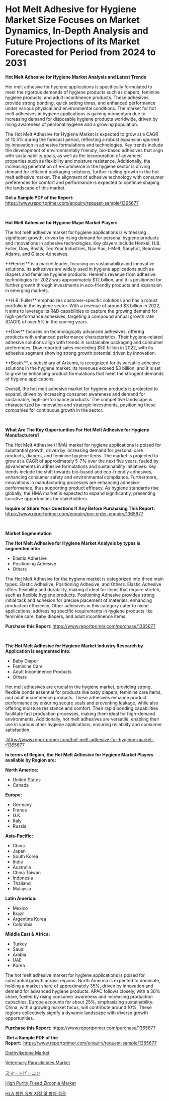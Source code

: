 <p><h1>Hot Melt Adhesive for Hygiene Market Size Focuses on Market Dynamics, In-Depth Analysis and Future Projections of its Market Forecasted for Period from 2024 to 2031</h1></p><p><strong>Hot Melt Adhesive for Hygiene Market Analysis and Latest Trends</strong></p>
<p><p>Hot melt adhesive for hygiene applications is specifically formulated to meet the rigorous demands of hygiene products such as diapers, feminine hygiene products, and adult incontinence products. These adhesives provide strong bonding, quick setting times, and enhanced performance under various physical and environmental conditions. The market for hot melt adhesives in hygiene applications is gaining momentum due to increasing demand for disposable hygiene products worldwide, driven by rising awareness of personal hygiene and a growing population.</p><p>The Hot Melt Adhesive for Hygiene Market is expected to grow at a CAGR of 10.5% during the forecast period, reflecting a robust expansion spurred by innovation in adhesive formulations and technologies. Key trends include the development of environmentally friendly, bio-based adhesives that align with sustainability goals, as well as the incorporation of advanced properties such as flexibility and moisture resistance. Additionally, the increasing penetration of e-commerce in the hygiene sector is driving demand for efficient packaging solutions, further fueling growth in the hot melt adhesive market. The alignment of adhesive technology with consumer preferences for comfort and performance is expected to continue shaping the landscape of this market.</p></p>
<p><strong>Get a Sample PDF of the Report:&nbsp;</strong> <a href="https://www.reportprimer.com/enquiry/request-sample/1365677">https://www.reportprimer.com/enquiry/request-sample/1365677</a></p>
<p>&nbsp;</p>
<p><strong>Hot Melt Adhesive for Hygiene Major Market Players</strong></p>
<p><p>The hot melt adhesive market for hygiene applications is witnessing significant growth, driven by rising demand for personal hygiene products and innovations in adhesive technologies. Key players include Henkel, H.B. Fuller, Dow, Bostik, Tex Year Industries, Nan Pao, I-Melt, Sanyhot, Beardow Adams, and Gitace Adhesives.</p><p>**Henkel** is a market leader, focusing on sustainability and innovative solutions. Its adhesives are widely used in hygiene applications such as diapers and feminine hygiene products. Henkel's revenue from adhesive technologies for 2022 was approximately $12 billion, and it is positioned for further growth through investments in eco-friendly products and expansion in emerging markets.</p><p>**H.B. Fuller** emphasizes customer-specific solutions and has a robust portfolio in the hygiene sector. With a revenue of around $3 billion in 2022, it aims to leverage its R&D capabilities to capture the growing demand for high-performance adhesives, targeting a compound annual growth rate (CAGR) of over 5% in the coming years.</p><p>**Dow** focuses on technologically advanced adhesives, offering products with enhanced performance characteristics. Their hygiene-related adhesive solutions align with trends in sustainable packaging and consumer preferences. Dow reported sales exceeding $50 billion in 2022, with its adhesive segment showing strong growth potential driven by innovation.</p><p>**Bostik**, a subsidiary of Arkema, is recognized for its versatile adhesive solutions in the hygiene market. Its revenues exceed $3 billion, and it is set to grow by enhancing product formulations that meet the stringent demands of hygiene applications.</p><p>Overall, the hot melt adhesive market for hygiene products is projected to expand, driven by increasing consumer awareness and demand for sustainable, high-performance products. The competitive landscape is characterized by innovation and strategic investments, positioning these companies for continuous growth in the sector.</p></p>
<p>&nbsp;</p>
<p><strong>What Are The Key Opportunities For Hot Melt Adhesive for Hygiene Manufacturers?</strong></p>
<p><p>The Hot Melt Adhesive (HMA) market for hygiene applications is poised for substantial growth, driven by increasing demand for personal care products, diapers, and feminine hygiene items. The market is projected to grow at a CAGR of approximately 5-7% over the next five years, fueled by advancements in adhesive formulations and sustainability initiatives. Key trends include the shift towards bio-based and eco-friendly adhesives, enhancing consumer safety and environmental compliance. Furthermore, innovations in manufacturing processes are enhancing adhesive performance, thus supporting product efficacy. As hygiene standards rise globally, the HMA market is expected to expand significantly, presenting lucrative opportunities for stakeholders.</p></p>
<p><strong>Inquire or Share Your Questions If Any Before Purchasing This Report:</strong> <a href="https://www.reportprimer.com/enquiry/pre-order-enquiry/1365677">https://www.reportprimer.com/enquiry/pre-order-enquiry/1365677</a></p>
<p>&nbsp;</p>
<p><strong>Market Segmentation</strong></p>
<p><strong>The Hot Melt Adhesive for Hygiene Market Analysis by types is segmented into:</strong></p>
<p><ul><li>Elastic Adhesive</li><li>Positioning Adhesive</li><li>Others</li></ul></p>
<p><p>The Hot Melt Adhesive for the hygiene market is categorized into three main types: Elastic Adhesive, Positioning Adhesive, and Others. Elastic Adhesive offers flexibility and durability, making it ideal for items that require stretch, such as flexible hygiene products. Positioning Adhesive provides strong initial tack and adhesion for precise placement of materials, enhancing production efficiency. Other adhesives in this category cater to niche applications, addressing specific requirements in hygiene products like feminine care, baby diapers, and adult incontinence items.</p></p>
<p><strong>Purchase this Report:&nbsp;</strong><a href="https://www.reportprimer.com/purchase/1365677">https://www.reportprimer.com/purchase/1365677</a></p>
<p>&nbsp;</p>
<p><strong>The Hot Melt Adhesive for Hygiene Market Industry Research by Application is segmented into:</strong></p>
<p><ul><li>Baby Diaper</li><li>Feminine Care</li><li>Adult Incontinence Products</li><li>Others</li></ul></p>
<p><p>Hot melt adhesives are crucial in the hygiene market, providing strong, flexible bonds essential for products like baby diapers, feminine care items, and adult incontinence products. These adhesives enhance product performance by ensuring secure seals and preventing leakage, while also offering moisture resistance and comfort. Their rapid bonding capabilities facilitate fast production processes, making them ideal for high-demand environments. Additionally, hot melt adhesives are versatile, enabling their use in various other hygiene applications, ensuring reliability and consumer satisfaction.</p></p>
<p><a href="https://www.reportprimer.com/hot-melt-adhesive-for-hygiene-market-r1365677">&nbsp;https://www.reportprimer.com/hot-melt-adhesive-for-hygiene-market-r1365677</a></p>
<p><strong>In terms of Region, the Hot Melt Adhesive for Hygiene Market Players available by Region are:</strong></p>
<p>
    <p> <strong> North America: </strong>
        <ul>
            <li>United States</li>
            <li>Canada</li>
        </ul>
        </p> 
    <p> <strong> Europe: </strong>
        <ul>
            <li>Germany</li>
            <li>France</li>
            <li>U.K.</li>
            <li>Italy</li>
            <li>Russia</li>
        </ul>
        </p> 
    <p> <strong> Asia-Pacific: </strong>
        <ul>
            <li>China</li>
            <li>Japan</li>
            <li>South Korea</li>
            <li>India</li>
            <li>Australia</li>
            <li>China Taiwan</li>
            <li>Indonesia</li>
            <li>Thailand</li>
            <li>Malaysia</li>
        </ul>
        </p> 
    <p> <strong> Latin America: </strong>
        <ul>
            <li>Mexico</li>
            <li>Brazil</li>
            <li>Argentina Korea</li>
            <li>Colombia</li>
        </ul>
        </p> 
    <p> <strong> Middle East & Africa: </strong>
        <ul>
            <li>Turkey</li>
            <li>Saudi</li>
            <li>Arabia</li>
            <li>UAE</li>
            <li>Korea</li>
        </ul>
    </p>
    </p>
<p><p>The hot melt adhesive market for hygiene applications is poised for substantial growth across regions. North America is expected to dominate, holding a market share of approximately 35%, driven by innovation and demand for advanced hygiene products. APAC follows closely, with a 30% share, fueled by rising consumer awareness and increasing production capacities. Europe accounts for about 25%, emphasizing sustainability. China, with a growing market focus, will contribute around 10%. These regions collectively signify a dynamic landscape with diverse growth opportunities.</p></p>
<p><strong>Purchase this Report: </strong><a href="https://www.reportprimer.com/purchase/1365677">https://www.reportprimer.com/purchase/1365677</a></p>
<p>&nbsp;<strong>Get a Sample PDF of the Report:&nbsp;&nbsp;</strong><a href="https://www.reportprimer.com/enquiry/request-sample/1365677">https://www.reportprimer.com/enquiry/request-sample/1365677</a></p>
<p><strong></strong></p>
<p><p><a href="https://www.linkedin.com/pulse/how-regional-markets-adapting-diethylketone-market-innovations-7aihf?trackingId=ZRQIPC28SDiE465rH%2FWAdQ%3D%3D">Diethylketone Market</a></p><p><a href="https://medium.com/@walid_yasin/an-in-depth-analysis-of-the-global-veterinary-parasiticides-market-scope-and-its-rapid-growing-10-4-ce68ea32a7e5?postPublishedType=repub">Veterinary Parasiticides Market</a></p><p><a href="https://medium.com/@maninajar/the-translation-of-the-sentence-smart-beacon-market-investigation-industry-evolution-and-07677c1cb97a?postPublishedType=repub">スマートビーコン</a></p><p><a href="https://issuu.com/reportprime-2/docs/high-purity-fused-zirconia-market-s_c00665944df13e">High Purity Fused Zirconia Market</a></p><p><a href="https://medium.com/@vivienne.stokes/hla-%ED%95%AD%EC%9B%90-%EC%9C%A0%ED%98%95-%EB%B0%8F-%ED%95%AD%EC%B2%B4-%ED%83%90%EC%A7%80-%EC%8B%9C%EC%9E%A5-%EC%97%AD%ED%95%99-%ED%83%90%EA%B5%AC-2024%EB%85%84%EB%B6%80%ED%84%B0-2031%EB%85%84%EA%B9%8C%EC%A7%80-hla-%ED%95%AD%EC%9B%90-%EC%9C%A0%ED%98%95-%EB%B0%8F-%ED%95%AD%EC%B2%B4-%ED%83%90%EC%A7%80-%EC%8B%9C%EC%9E%A5%EC%9D%98-%EC%88%98%EC%9D%B5-%EB%B6%84%EC%84%9D-%EB%B0%8F-%EC%84%B1%EC%9E%A5-%EC%A0%84%EB%A7%9D-b690cafffa79">HLA 항원 유형 지정 및 항체 검출</a></p></p>
